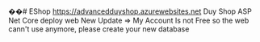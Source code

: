 ��#   E S h o p 
 
 https://advancedduyshop.azurewebsites.net 
Duy Shop ASP Net Core deploy web
New Update => My Account Is not Free so the web cann't use anymore, please create your new database
